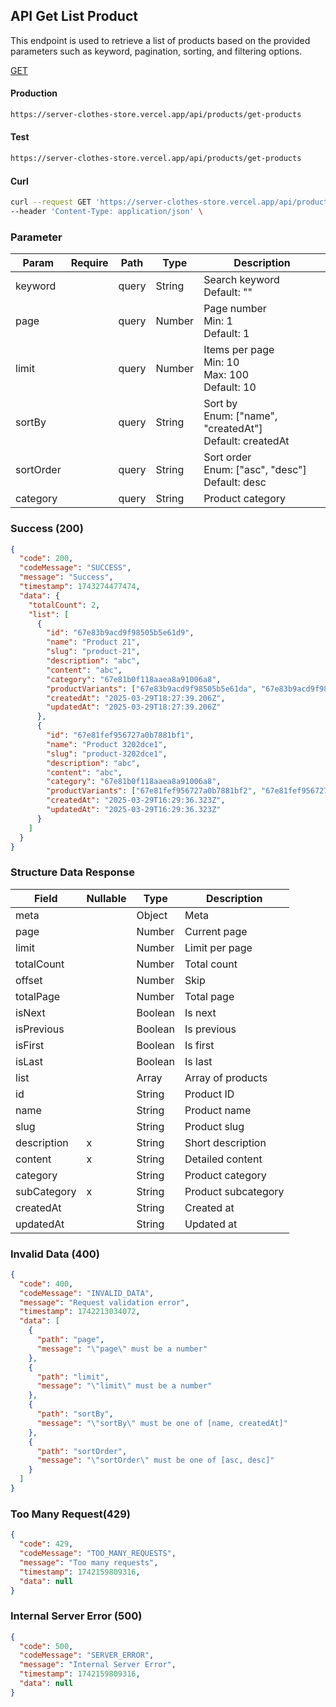## API Get List Product

This endpoint is used to retrieve a list of products based on the provided parameters such as keyword, pagination, sorting, and filtering options.

[GET](#)

#### Production

```bash
https://server-clothes-store.vercel.app/api/products/get-products
```

#### Test

```bash
https://server-clothes-store.vercel.app/api/products/get-products
```

#### Curl

```bash
curl --request GET 'https://server-clothes-store.vercel.app/api/products/get-products' \
--header 'Content-Type: application/json' \
```

### Parameter

| Param     | Require | Path  | Type   | Description                                                  |
| --------- | ------- | ----- | ------ | ------------------------------------------------------------ |
| keyword   |         | query | String | Search keyword<br>Default: ""                                |
| page      |         | query | Number | Page number<br>Min: 1<br>Default: 1                          |
| limit     |         | query | Number | Items per page<br>Min: 10<br>Max: 100<br>Default: 10         |
| sortBy    |         | query | String | Sort by<br>Enum: ["name", "createdAt"]<br>Default: createdAt |
| sortOrder |         | query | String | Sort order<br>Enum: ["asc", "desc"]<br>Default: desc         |
| category  |         | query | String | Product category                                             |

### Success (200)

```json
{
  "code": 200,
  "codeMessage": "SUCCESS",
  "message": "Success",
  "timestamp": 1743274477474,
  "data": {
    "totalCount": 2,
    "list": [
      {
        "id": "67e83b9acd9f98505b5e61d9",
        "name": "Product 21",
        "slug": "product-21",
        "description": "abc",
        "content": "abc",
        "category": "67e81b0f118aaea8a91006a8",
        "productVariants": ["67e83b9acd9f98505b5e61da", "67e83b9acd9f98505b5e61db"],
        "createdAt": "2025-03-29T18:27:39.206Z",
        "updatedAt": "2025-03-29T18:27:39.206Z"
      },
      {
        "id": "67e81fef956727a0b7881bf1",
        "name": "Product 3202dce1",
        "slug": "product-3202dce1",
        "description": "abc",
        "content": "abc",
        "category": "67e81b0f118aaea8a91006a8",
        "productVariants": ["67e81fef956727a0b7881bf2", "67e81fef956727a0b7881bf3"],
        "createdAt": "2025-03-29T16:29:36.323Z",
        "updatedAt": "2025-03-29T16:29:36.323Z"
      }
    ]
  }
}
```

### Structure Data Response

| Field       | Nullable | Type    | Description         |
| ----------- | -------- | ------- | ------------------- |
| meta        |          | Object  | Meta                |
| page        |          | Number  | Current page        |
| limit       |          | Number  | Limit per page      |
| totalCount  |          | Number  | Total count         |
| offset      |          | Number  | Skip                |
| totalPage   |          | Number  | Total page          |
| isNext      |          | Boolean | Is next             |
| isPrevious  |          | Boolean | Is previous         |
| isFirst     |          | Boolean | Is first            |
| isLast      |          | Boolean | Is last             |
| list        |          | Array   | Array of products   |
| id          |          | String  | Product ID          |
| name        |          | String  | Product name        |
| slug        |          | String  | Product slug        |
| description | x        | String  | Short description   |
| content     | x        | String  | Detailed content    |
| category    |          | String  | Product category    |
| subCategory | x        | String  | Product subcategory |
| createdAt   |          | String  | Created at          |
| updatedAt   |          | String  | Updated at          |

### Invalid Data (400)

```json
{
  "code": 400,
  "codeMessage": "INVALID_DATA",
  "message": "Request validation error",
  "timestamp": 1742213034072,
  "data": [
    {
      "path": "page",
      "message": "\"page\" must be a number"
    },
    {
      "path": "limit",
      "message": "\"limit\" must be a number"
    },
    {
      "path": "sortBy",
      "message": "\"sortBy\" must be one of [name, createdAt]"
    },
    {
      "path": "sortOrder",
      "message": "\"sortOrder\" must be one of [asc, desc]"
    }
  ]
}
```

### Too Many Request(429)

```json
{
  "code": 429,
  "codeMessage": "TOO_MANY_REQUESTS",
  "message": "Too many requests",
  "timestamp": 1742159809316,
  "data": null
}
```

### Internal Server Error (500)

```json
{
  "code": 500,
  "codeMessage": "SERVER_ERROR",
  "message": "Internal Server Error",
  "timestamp": 1742159809316,
  "data": null
}
```
